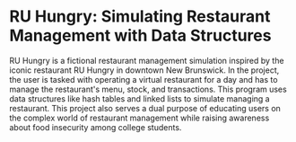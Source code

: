 # RU Hungry: Simulating Restaurant Management with Data Structures

RU Hungry is a fictional restaurant management simulation inspired by the iconic restaurant RU Hungry in downtown New Brunswick. In the project, the user is tasked with operating a virtual restaurant for a day and has to manage the restaurant's menu, stock, and transactions. This program uses data structures like hash tables and linked lists to simulate managing a restaurant. This project also serves a dual purpose of educating users on the complex world of restaurant management while raising awareness about food insecurity among college students. 
